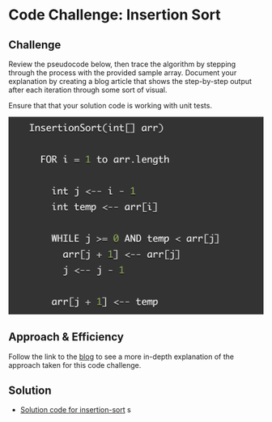 # Code Challenge: Insertion Sort

<!-- PULL REQUEST AND BLOG LINKS HERE  -->

## Challenge

Review the pseudocode below, then trace the algorithm by stepping through the process with the provided sample array. Document your explanation by creating a blog article that shows the step-by-step output after each iteration through some sort of visual.

Ensure that that your solution code is working with unit tests.

![pseudocode-insertionSort](assets/insertion-sort.png)

## Approach & Efficiency

Follow the link to the [blog](assets/BLOG.md) to see a more in-depth explanation of the approach taken for this code challenge.

## Solution

- [Solution code for insertion-sort](lib/insertion-sort.js)
s